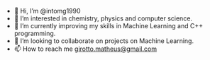 - 👋 Hi, I’m @intomg1990
- 👀 I’m interested in chemistry, physics and computer science.
- 🌱 I’m currently improving my skills in Machine Learning and C++ programming.
- 💞️ I’m looking to collaborate on projects on Machine Learning.
- 📫 How to reach me girotto.matheus@gmail.com

<!---
intomg1990/intomg1990 is a ✨ special ✨ repository because its `README.md` (this file) appears on your GitHub profile.
You can click the Preview link to take a look at your changes.
--->
